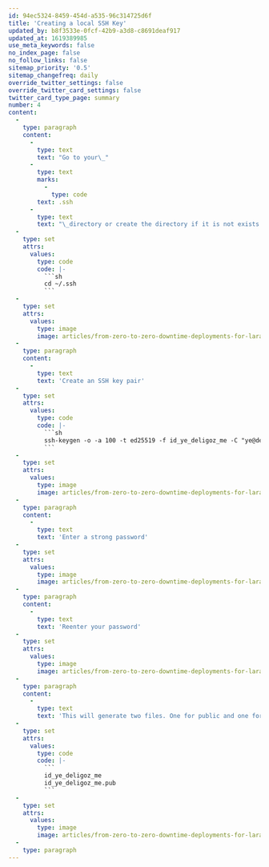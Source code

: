 ```yaml
---
id: 94ec5324-8459-454d-a535-96c314725d6f
title: 'Creating a local SSH Key'
updated_by: b8f3533e-0fcf-42b9-a3d8-c8691deaf917
updated_at: 1619389985
use_meta_keywords: false
no_index_page: false
no_follow_links: false
sitemap_priority: '0.5'
sitemap_changefreq: daily
override_twitter_settings: false
override_twitter_card_settings: false
twitter_card_type_page: summary
number: 4
content:
  -
    type: paragraph
    content:
      -
        type: text
        text: "Go to your\_"
      -
        type: text
        marks:
          -
            type: code
        text: .ssh
      -
        type: text
        text: "\_directory or create the directory if it is not exists yet."
  -
    type: set
    attrs:
      values:
        type: code
        code: |-
          ```sh
          cd ~/.ssh
          ```
  -
    type: set
    attrs:
      values:
        type: image
        image: articles/from-zero-to-zero-downtime-deployments-for-laravel/4-creating-a-local-ssh-key/4-creating-a-local-ssh-key-1.png
  -
    type: paragraph
    content:
      -
        type: text
        text: 'Create an SSH key pair'
  -
    type: set
    attrs:
      values:
        type: code
        code: |-
          ```sh
          ssh-keygen -o -a 100 -t ed25519 -f id_ye_deligoz_me -C "ye@deligoz.me"
          ```
  -
    type: set
    attrs:
      values:
        type: image
        image: articles/from-zero-to-zero-downtime-deployments-for-laravel/4-creating-a-local-ssh-key/4-creating-a-local-ssh-key-2.png
  -
    type: paragraph
    content:
      -
        type: text
        text: 'Enter a strong password'
  -
    type: set
    attrs:
      values:
        type: image
        image: articles/from-zero-to-zero-downtime-deployments-for-laravel/4-creating-a-local-ssh-key/4-creating-a-local-ssh-key-3.png
  -
    type: paragraph
    content:
      -
        type: text
        text: 'Reenter your password'
  -
    type: set
    attrs:
      values:
        type: image
        image: articles/from-zero-to-zero-downtime-deployments-for-laravel/4-creating-a-local-ssh-key/4-creating-a-local-ssh-key-4.png
  -
    type: paragraph
    content:
      -
        type: text
        text: 'This will generate two files. One for public and one for the private key'
  -
    type: set
    attrs:
      values:
        type: code
        code: |-
          ```
          id_ye_deligoz_me
          id_ye_deligoz_me.pub
          ```
  -
    type: set
    attrs:
      values:
        type: image
        image: articles/from-zero-to-zero-downtime-deployments-for-laravel/4-creating-a-local-ssh-key/4-creating-a-local-ssh-key-5.png
  -
    type: paragraph
---
```

